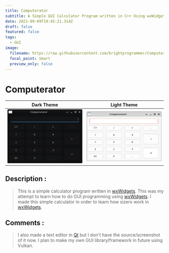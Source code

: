 ```yaml
---
title: Computerator
subtitle: A Simple GUI Calculator Program written in C++ Using wxWidgets Framework
date: 2021-09-09T19:45:21.314Z
draft: false
featured: false
tags:
  - GUI
image:
  filename: https://raw.githubusercontent.com/brightprogrammer/Computerator/master/Resources/screenshot.png
  focal_point: Smart
  preview_only: false
---
```

# Computerator
Dark Theme                 |  Light Theme
:-------------------------:|:-------------------------:
![Computerator Dark Theme Image](https://raw.githubusercontent.com/brightprogrammer/Computerator/master/Resources/screenshot.png)  |  ![Computerator Light Theme Image](https://raw.githubusercontent.com/brightprogrammer/Computerator/master/Resources/screenshot_light.png)
## Description :
>This is a simple calculator program written in [wxWidgets](https://www.wxwidgets.org/). This was my attempt to learn how to do GUI programming using [wxWidgets](https://www.wxwidgets.org/). I made this simple calculator in order to learn how sizers work in [wxWidgets](https://www.wxwidgets.org/).
## Comments : 
>I also made a text editor in [Qt](hhtps://www.qt.io) but I don't have the source/screenshot of it now. I plan to make my own GUI library/framework in future using Vulkan.